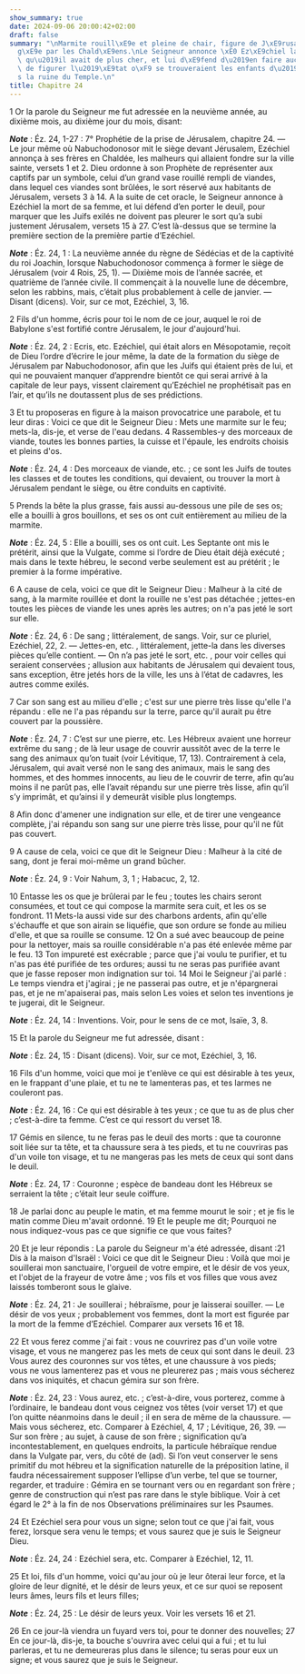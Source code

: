 ```yaml
---
show_summary: true
date: 2024-09-06 20:00:42+02:00
draft: false
summary: "\nMarmite rouill\xE9e et pleine de chair, figure de J\xE9rusalem assi\xE9\
  g\xE9e par les Chald\xE9ens.\nLe Seigneur annonce \xE0 Ez\xE9chiel la perte de ce\
  \ qu\u2019il avait de plus cher, et lui d\xE9fend d\u2019en faire aucun deuil, afin\
  \ de figurer l\u2019\xE9tat o\xF9 se trouveraient les enfants d\u2019Isra\xEBl apr\xE8\
  s la ruine du Temple.\n"
title: Chapitre 24
---
```





1 Or la parole du Seigneur me fut adressée en la neuvième année, au dixième mois, au dixième jour du mois, disant:

***Note*** :  Éz. 24, 1-27 : 7° Prophétie de la prise de Jérusalem, chapitre 24. ― Le jour même où Nabuchodonosor mit le siège devant Jérusalem, Ezéchiel annonça à ses frères en Chaldée, les malheurs qui allaient fondre sur la ville sainte, versets 1 et 2. Dieu ordonne à son Prophète de représenter aux captifs par un symbole, celui d’un grand vase rouillé rempli de viandes, dans lequel ces viandes sont brûlées, le sort réservé aux habitants de Jérusalem, versets 3 à 14. A la suite de cet oracle, le Seigneur annonce à Ezéchiel la mort de sa femme, et lui défend d’en porter le deuil, pour marquer que les Juifs exilés ne doivent pas pleurer le sort qu’a subi justement Jérusalem, versets 15 à 27. C’est là-dessus que se termine la première section de la première partie d’Ezéchiel.

***Note*** :  Éz. 24, 1 : La neuvième année du règne de Sédécias et de la captivité du roi Joachin, lorsque Nabuchodonosor commença à former le siège de Jérusalem (voir 4 Rois, 25, 1). ― Dixième mois de l’année sacrée, et quatrième de l’année civile. Il commençait à la nouvelle lune de décembre, selon les rabbins, mais, c’était plus probablement à celle de janvier. ― Disant (dicens). Voir, sur ce mot, Ezéchiel, 3, 16.


2 Fils d'un homme, écris pour toi le nom de ce jour, auquel le roi de Babylone s'est fortifié contre Jérusalem, le jour d'aujourd'hui.

***Note*** :  Éz. 24, 2 : Ecris, etc. Ezéchiel, qui était alors en Mésopotamie, reçoit de Dieu l’ordre d’écrire le jour même, la date de la formation du siège de Jérusalem par Nabuchodonosor, afin que les Juifs qui étaient près de lui, et qui ne pouvaient manquer d’apprendre bientôt ce qui serai arrivé à la capitale de leur pays, vissent clairement qu’Ezéchiel ne prophétisait pas en l’air, et qu’ils ne doutassent plus de ses prédictions.


3 Et tu proposeras en figure à la maison provocatrice une parabole, et tu leur diras : Voici ce que dit le Seigneur Dieu : Mets une marmite sur le feu; mets-la, dis-je, et verse de l'eau dedans. 4 Rassembles-y des morceaux de viande, toutes les bonnes parties, la cuisse et l'épaule, les endroits choisis et pleins d'os.

***Note*** :  Éz. 24, 4 : Des morceaux de viande, etc. ; ce sont les Juifs de toutes les classes et de toutes les conditions, qui devaient, ou trouver la mort à Jérusalem pendant le siège, ou être conduits en captivité.

5 Prends la bête la plus grasse, fais aussi au-dessous une pile de ses os; elle a bouilli à gros bouillons, et ses os ont cuit entièrement au milieu de la marmite.

***Note*** :  Éz. 24, 5 : Elle a bouilli, ses os ont cuit. Les Septante ont mis le prétérit, ainsi que la Vulgate, comme si l’ordre de Dieu était déjà exécuté ; mais dans le texte hébreu, le second verbe seulement est au prétérit ; le premier à la forme impérative.


6 A cause de cela, voici ce que dit le Seigneur Dieu : Malheur à la cité de sang, à la marmite rouillée et dont la rouille ne s'est pas détachée ; jettes-en toutes les pièces de viande les unes après les autres; on n'a pas jeté le sort sur elle.

***Note*** :  Éz. 24, 6 : De sang ; littéralement, de sangs. Voir, sur ce pluriel, Ezéchiel, 22, 2. ― Jettes-en, etc. , littéralement, jette-la dans les diverses pièces qu’elle contient. ― On n’a pas jeté le sort, etc. , pour voir celles qui seraient conservées ; allusion aux habitants de Jérusalem qui devaient tous, sans exception, être jetés hors de la ville, les uns à l’état de cadavres, les autres comme exilés.

7 Car son sang est au milieu d'elle ; c'est sur une pierre très lisse qu'elle l'a répandu : elle ne l'a pas répandu sur la terre, parce qu'il aurait pu être couvert par la poussière.

***Note*** :  Éz. 24, 7 : C’est sur une pierre, etc. Les Hébreux avaient une horreur extrême du sang ; de là leur usage de couvrir aussitôt avec de la terre le sang des animaux qu’on tuait (voir Lévitique, 17, 13). Contrairement à cela, Jérusalem, qui avait versé non le sang des animaux, mais le sang des hommes, et des hommes innocents, au lieu de le couvrir de terre, afin qu’au moins il ne parût pas, elle l’avait répandu sur une pierre très lisse, afin qu’il s’y imprimât, et qu’ainsi il y demeurât visible plus longtemps.

8 Afin donc d'amener une indignation sur elle, et de tirer une vengeance complète, j'ai répandu son sang sur une pierre très lisse, pour qu'il ne fût pas couvert.


9 A cause de cela, voici ce que dit le Seigneur Dieu : Malheur à la cité de sang, dont je ferai moi-même un grand bûcher.

***Note*** :  Éz. 24, 9 : Voir Nahum, 3, 1 ; Habacuc, 2, 12.

10 Entasse les os que je brûlerai par le feu ; toutes les chairs seront consumées, et tout ce qui compose la marmite sera cuit, et les os se fondront. 11 Mets-la aussi vide sur des charbons ardents, afin qu'elle s'échauffe et que son airain se liquéfie, que son ordure se fonde au milieu d'elle, et que sa rouille se consume. 12 On a sué avec beaucoup de peine pour la nettoyer, mais sa rouille considérable n'a pas été enlevée même par le feu. 13 Ton impureté est exécrable ; parce que j'ai voulu te purifier, et tu n'as pas été purifiée de tes ordures; aussi tu ne seras pas purifiée avant que je fasse reposer mon indignation sur toi. 14 Moi le Seigneur j'ai parlé : Le temps viendra et j'agirai ; je ne passerai pas outre, et je n'épargnerai pas, et je ne m'apaiserai pas, mais selon Les voies et selon tes inventions je te jugerai, dit le Seigneur.

***Note*** :  Éz. 24, 14 : Inventions. Voir, pour le sens de ce mot, Isaïe, 3, 8.


15 Et la parole du Seigneur me fut adressée, disant :

***Note*** :  Éz. 24, 15 : Disant (dicens). Voir, sur ce mot, Ezéchiel, 3, 16.


16 Fils d'un homme, voici que moi je t'enlève ce qui est désirable à tes yeux, en le frappant d'une plaie, et tu ne te lamenteras pas, et tes larmes ne couleront pas.

***Note*** :  Éz. 24, 16 : Ce qui est désirable à tes yeux ; ce que tu as de plus cher ; c’est-à-dire ta femme. C’est ce qui ressort du verset 18.

17 Gémis en silence, tu ne feras pas le deuil des morts : que ta couronne soit liée sur ta tête, et ta chaussure sera à tes pieds, et tu ne couvriras pas d'un voile ton visage, et tu ne mangeras pas les mets de ceux qui sont dans le deuil.

***Note*** :  Éz. 24, 17 : Couronne ; espèce de bandeau dont les Hébreux se serraient la tête ; c’était leur seule coiffure.


18 Je parlai donc au peuple le matin, et ma femme mourut le soir ; et je fis le matin comme Dieu m'avait ordonné. 19 Et le peuple me dit; Pourquoi ne nous indiquez-vous pas ce que signifie ce que vous faites?


20 Et je leur répondis : La parole du Seigneur m'a été adressée, disant :21 Dis à la maison d'Israël : Voici ce que dit le Seigneur Dieu : Voilà que moi je souillerai mon sanctuaire, l'orgueil de votre empire, et le désir de vos yeux, et l'objet de la frayeur de votre âme ; vos fils et vos filles que vous avez laissés tomberont sous le glaive.

***Note*** :  Éz. 24, 21 : Je souillerai ; hébraïsme, pour je laisserai souiller. ― Le désir de vos yeux ; probablement vos femmes, dont la mort est figurée par la mort de la femme d’Ezéchiel. Comparer aux versets 16 et 18.

22 Et vous ferez comme j'ai fait : vous ne couvrirez pas d'un voile votre visage, et vous ne mangerez pas les mets de ceux qui sont dans le deuil. 23 Vous aurez des couronnes sur vos têtes, et une chaussure à vos pieds; vous ne vous lamenterez pas et vous ne pleurerez pas ; mais vous sécherez dans vos iniquités, et chacun gémira sur son frère.

***Note*** :  Éz. 24, 23 : Vous aurez, etc. ; c’est-à-dire, vous porterez, comme à l’ordinaire, le bandeau dont vous ceignez vos têtes (voir verset 17) et que l’on quitte néanmoins dans le deuil ; il en sera de même de la chaussure. ― Mais vous sécherez, etc. Comparer à Ezéchiel, 4, 17 ; Lévitique, 26, 39. ― Sur son frère ; au sujet, à cause de son frère ; signification qu’a incontestablement, en quelques endroits, la particule hébraïque rendue dans la Vulgate par, vers, du côté de (ad). Si l’on veut conserver le sens primitif du mot hébreu et la signification naturelle de la préposition latine, il faudra nécessairement supposer l’ellipse d’un verbe, tel que se tourner, regarder, et traduire : Gémira en se tournant vers ou en regardant son frère ; genre de construction qui n’est pas rare dans le style biblique. Voir à cet égard le 2° à la fin de nos Observations préliminaires sur les Psaumes.

24 Et Ezéchiel sera pour vous un signe; selon tout ce que j'ai fait, vous ferez, lorsque sera venu le temps; et vous saurez que je suis le Seigneur Dieu.

***Note*** :  Éz. 24, 24 : Ezéchiel sera, etc. Comparer à Ezéchiel, 12, 11.


25 Et loi, fils d'un homme, voici qu'au jour où je leur ôterai leur force, et la gloire de leur dignité, et le désir de leurs yeux, et ce sur quoi se reposent leurs âmes, leurs fils et leurs filles;

***Note*** :  Éz. 24, 25 : Le désir de leurs yeux. Voir les versets 16 et 21.

26 En ce jour-là viendra un fuyard vers toi, pour te donner des nouvelles; 27 En ce jour-là, dis-je, ta bouche s'ouvrira avec celui qui a fui ; et tu lui parleras, et tu ne demeureras plus dans le silence; tu seras pour eux un signe; et vous saurez que je suis le Seigneur.

